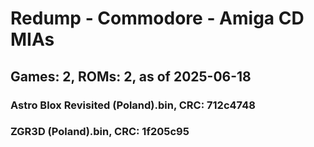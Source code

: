 # Redump - Commodore - Amiga CD MIAs
## Games: 2, ROMs: 2, as of 2025-06-18

### Astro Blox Revisited (Poland).bin, CRC: 712c4748
### ZGR3D (Poland).bin, CRC: 1f205c95
